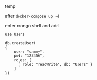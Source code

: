 ###
temp

after 
```docker-compose up -d```

enter mongo shell and add

```use Users```
```
db.createUser(
{
    user: "sammy",
    pwd: "123456",
    roles: [
      { role: "readWrite", db: "Users" }
    ]
})
```